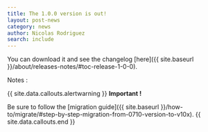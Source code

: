 ```yaml
---
title: The 1.0.0 version is out!
layout: post-news
category: news
author: Nicolas Rodriguez
search: include
---
```


You can download it and see the changelog [here]({{ site.baseurl }}/about/releases-notes/#toc-release-1-0-0).

<p class="notes">Notes :</p>

{{ site.data.callouts.alertwarning }}
  **Important !**

  Be sure to follow the [migration guide]({{ site.baseurl }}/how-to/migrate/#step-by-step-migration-from-0710-version-to-v10x).
{{ site.data.callouts.end }}
